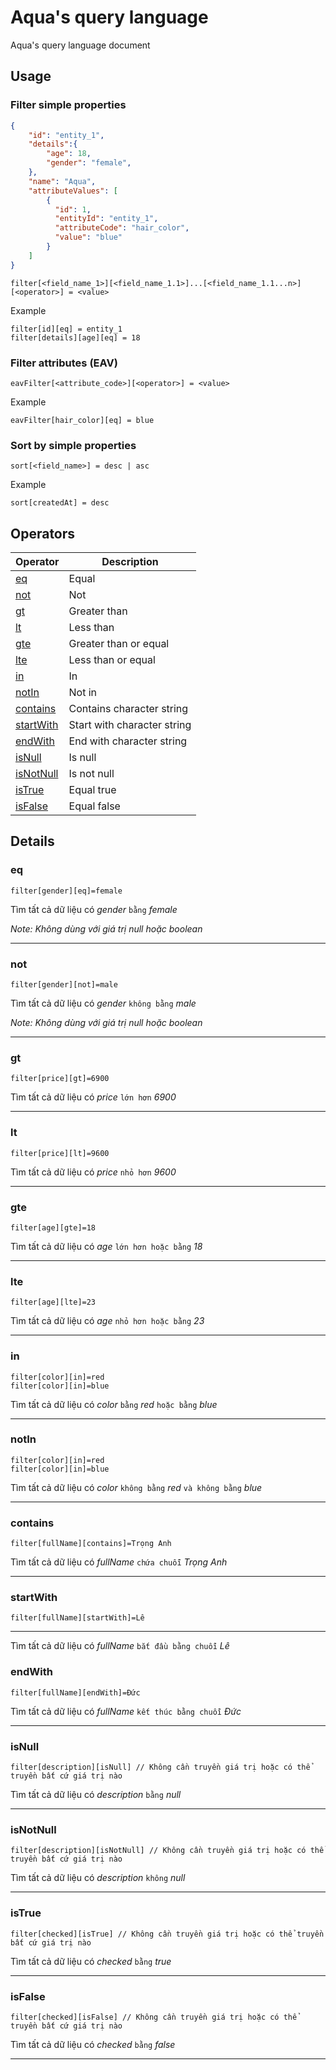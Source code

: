 # Aqua's query language

Aqua's query language document

## Usage

### Filter simple properties
```json
{
    "id": "entity_1",
    "details":{
        "age": 18,
        "gender": "female",
    },
    "name": "Aqua",
    "attributeValues": [
        {
          "id": 1,
          "entityId": "entity_1",
          "attributeCode": "hair_color",
          "value": "blue"
        }
    ]
}
```

```
filter[<field_name_1>][<field_name_1.1>]...[<field_name_1.1...n>][<operator>] = <value>
```
Example 
```
filter[id][eq] = entity_1
filter[details][age][eq] = 18
```
### Filter attributes (EAV)
```
eavFilter[<attribute_code>][<operator>] = <value>
```
Example 
```
eavFilter[hair_color][eq] = blue
```

### Sort by simple properties
```
sort[<field_name>] = desc | asc
```
Example 
```
sort[createdAt] = desc
```
## Operators

| Operator    | Description |
| ----------- | ----------- |
| [eq](#eq)| Equal|
| [not](#not)| Not|
| [gt](#gt)| Greater than|
| [lt](#lt)| Less than|
| [gte](#gte)| Greater than or equal|
| [lte](#lte)| Less than or equal|
| [in](#in) | In|
| [notIn](#notIn)| Not in|
| [contains](#contains)| Contains character string|
| [startWith](#startWith)| Start with character string|
| [endWith](#endWith)| End with character string|
| [isNull](#isNull)| Is null|
| [isNotNull](#isNotNull)| Is not null|
| [isTrue](#isTrue)| Equal true|
| [isFalse](#isFalse)| Equal false|

## Details
### eq

```
filter[gender][eq]=female
```

Tìm tất cả dữ liệu có *gender* `bằng` *female*

*Note: Không dùng với giá trị null hoặc boolean*

---

### not

```
filter[gender][not]=male
```

Tìm tất cả dữ liệu có *gender* `không bằng` *male*

*Note: Không dùng với giá trị null hoặc boolean*

---

### gt

```
filter[price][gt]=6900
```

Tìm tất cả dữ liệu có *price* `lớn hơn` *6900*

---

### lt

```
filter[price][lt]=9600
```

Tìm tất cả dữ liệu có *price* `nhỏ hơn` *9600*

---

### gte

```
filter[age][gte]=18
```

Tìm tất cả dữ liệu có *age* `lớn hơn hoặc bằng` *18*

---

### lte

```
filter[age][lte]=23
```

Tìm tất cả dữ liệu có *age* `nhỏ hơn hoặc bằng` *23*

---

### in

```
filter[color][in]=red
filter[color][in]=blue
```

Tìm tất cả dữ liệu có *color* `bằng` *red* `hoặc bằng` *blue*

---

### notIn

```
filter[color][in]=red
filter[color][in]=blue
```

Tìm tất cả dữ liệu có *color* `không bằng` *red* `và không bằng` *blue*

---

### contains

```
filter[fullName][contains]=Trọng Anh
```

Tìm tất cả dữ liệu có *fullName* `chứa chuỗi` *Trọng Anh*

---

### startWith

```
filter[fullName][startWith]=Lê
```

---

Tìm tất cả dữ liệu có *fullName* `bắt đầu bằng chuỗi` *Lê*

### endWith

```
filter[fullName][endWith]=Đức
```

Tìm tất cả dữ liệu có *fullName* `kết thúc bằng chuỗi` *Đức*

---

### isNull

```
filter[description][isNull] // Không cần truyền giá trị hoặc có thể truyền bất cứ giá trị nào
```

Tìm tất cả dữ liệu có *description* `bằng` *null*

---

### isNotNull

```
filter[description][isNotNull] // Không cần truyền giá trị hoặc có thể truyền bất cứ giá trị nào
```

Tìm tất cả dữ liệu có *description* `không` *null*

---

### isTrue

```
filter[checked][isTrue] // Không cần truyền giá trị hoặc có thể truyền bất cứ giá trị nào
```

Tìm tất cả dữ liệu có *checked* `bằng` *true*

---

### isFalse

```
filter[checked][isFalse] // Không cần truyền giá trị hoặc có thể truyền bất cứ giá trị nào
```

Tìm tất cả dữ liệu có *checked* `bằng` *false*

---
